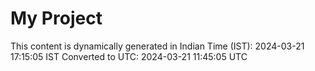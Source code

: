 # My Project

This content is dynamically generated in Indian Time (IST): 2024-03-21 17:15:05 IST
Converted to UTC: 2024-03-21 11:45:05 UTC
